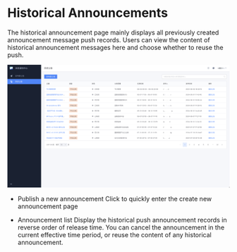 # Historical Announcements

The historical announcement page mainly displays all previously created announcement message push records. Users can view the content of historical announcement messages here and choose whether to reuse the push.

![image-20240806102218415](media/image-20240806102218415.png)

- Publish a new announcement
Click to quickly enter the create new announcement page

- Announcement list
Display the historical push announcement records in reverse order of release time. You can cancel the announcement in the current effective time period, or reuse the content of any historical announcement.